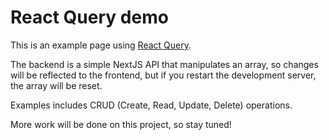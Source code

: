 # React Query demo

This is an example page using [React Query](https://react-query.tanstack.com/).

The backend is a simple NextJS API that manipulates an array, so changes will be reflected to the frontend, but if you restart the development server, the array will be reset.

Examples includes CRUD (Create, Read, Update, Delete) operations.

More work will be done on this project, so stay tuned!
